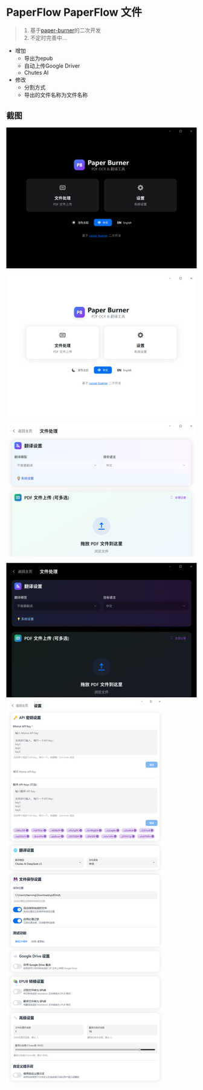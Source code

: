 # PaperFlow PaperFlow 文件

> 1. 基于[paper-burner](https://github.com/baoyudu/paper-burner)的二次开发
> 2. 不定时完善中...

+ 增加
  + 导出为epub
  + 自动上传Google Driver
  + Chutes AI
+ 修改
  + 分割方式
  + 导出的文件名称为文件名称



## 截图

![](./img/1.png)

![](./img/2.png)


![](./img/4.png)

![](./img/5.png)![](./img/3.png)

